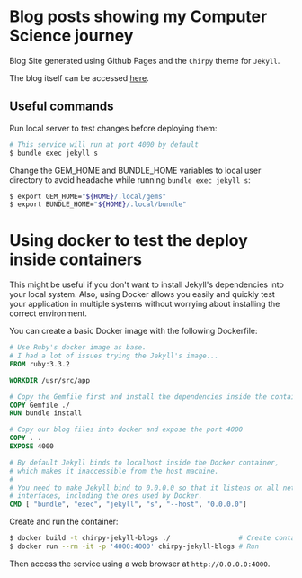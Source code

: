 # Blog posts showing my Computer Science journey

Blog Site generated using Github Pages and the `Chirpy` theme for `Jekyll`.

The blog itself can be accessed [here](https://lincoln-yuji.github.io/).

## Useful commands

Run local server to test changes before deploying them:

```bash
# This service will run at port 4000 by default
$ bundle exec jekyll s
```

Change the GEM_HOME and BUNDLE_HOME variables to local user directory to avoid headache while running `bundle exec jekyll s`:

```bash
$ export GEM_HOME="${HOME}/.local/gems"
$ export BUNDLE_HOME="${HOME}/.local/bundle"
```

# Using docker to test the deploy inside containers

This might be useful if you don't want to install Jekyll's dependencies into your local system.
Also, using Docker allows you easily and quickly test your application in multiple systems without
worrying about installing the correct environment.

You can create a basic Docker image with the following Dockerfile:

```Dockerfile
# Use Ruby's docker image as base.
# I had a lot of issues trying the Jekyll's image...
FROM ruby:3.3.2

WORKDIR /usr/src/app

# Copy the Gemfile first and install the dependencies inside the container.
COPY Gemfile ./
RUN bundle install

# Copy our blog files into docker and expose the port 4000
COPY . .
EXPOSE 4000

# By default Jekyll binds to localhost inside the Docker container,
# which makes it inaccessible from the host machine.
#
# You need to make Jekyll bind to 0.0.0.0 so that it listens on all network
# interfaces, including the ones used by Docker.
CMD [ "bundle", "exec", "jekyll", "s", "--host", "0.0.0.0"]
```

Create and run the container:

```bash
$ docker build -t chirpy-jekyll-blogs ./                 # Create container
$ docker run --rm -it -p '4000:4000' chirpy-jekyll-blogs # Run
```

Then access the service using a web browser at `http://0.0.0.0:4000`.
